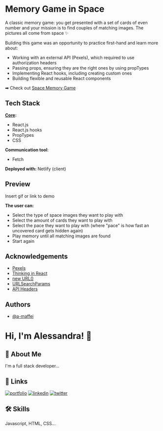 
# Memory Game in Space

A classic memory game: you get presented with a set of cards of even number and your mission is to find couples of matching images. The pictures all come from space ✨

Building this game was an opportunity to practice first-hand and learn more about:
- Working with an external API (Pexels), which required to use authorization headers 
- Passing props, ensuring they are the right ones by using propTypes
- Implementing React hooks, including creating custom ones  
- Building flexible and reusable React components 

➡ Check out [Space Memory Game](https://space-memory-game.netlify.app/)
## Tech Stack

**[Core](https://github.com/a-maffei/space-memory-game):** 
- React.js
- React.js hooks
- PropTypes
- CSS

**Communication tool**:
- Fetch

**Deployed with:** Netlify (client)

## Preview

Insert gif or link to demo

**The user can:** 
- Select the type of space images they want to play with
- Select the amount of cards they want to play with
- Select the pace they want to play with (where "pace" is how fast an uncovered card gets hidden again)
- Play memory until all matching images are found
- Start again 

## Acknowledgements

- [Pexels](https://www.pexels.com/api/documentation/)
- [Thinking in React](https://beta.reactjs.org/learn/thinking-in-react)
- [new URL()](https://developer.mozilla.org/en-US/docs/Web/API/URL/URL)
- [URLSearchParams](https://developer.mozilla.org/en-US/docs/Web/API/URLSearchParams)
- [API Headers](https://apipheny.io/api-headers/)



## Authors

- [@a-maffei](https://www.github.com/a-maffei)

# Hi, I'm Alessandra! 👋


## 🚀 About Me
I'm a full stack developer...


## 🔗 Links
[![portfolio](https://img.shields.io/badge/my_portfolio-000?style=for-the-badge&logo=ko-fi&logoColor=white)](https://katherineoelsner.com/)
[![linkedin](https://img.shields.io/badge/linkedin-0A66C2?style=for-the-badge&logo=linkedin&logoColor=white)](https://www.linkedin.com/)
[![twitter](https://img.shields.io/badge/twitter-1DA1F2?style=for-the-badge&logo=twitter&logoColor=white)](https://twitter.com/)


## 🛠 Skills
Javascript, HTML, CSS...

